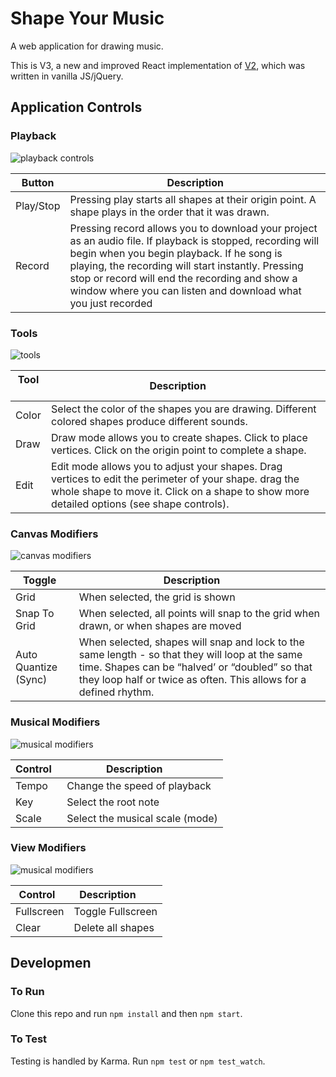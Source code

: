 # Shape Your Music

A web application for drawing music.

This is V3, a new and improved React implementation of [V2](https://github.com/ejarzo/sym_v2), which was written in vanilla JS/jQuery.


## Application Controls

### Playback
![playback controls](https://github.com/ejarzo/Shape-Your-Music/blob/master/src/static/img/readme_images/transport.png)

| Button    | Description       |
| --------- | ----------------- |
| Play/Stop | Pressing play starts all shapes at their origin point. A shape plays in the order that it was drawn. |
| Record    | Pressing record allows you to download your project as an audio file. If playback is stopped, recording will begin when you begin playback. If he song is playing, the recording will start instantly. Pressing stop or record will end the recording and show a window where you can listen and download what you just recorded |

### Tools
![tools](https://github.com/ejarzo/Shape-Your-Music/blob/master/src/static/img/readme_images/tools.png)

| Tool      | Description       |
| --------- | ----------------- |
| Color     | Select the color of the shapes you are drawing. Different colored shapes produce different sounds. |
| Draw      | Draw mode allows you to create shapes. Click to place vertices. Click on the origin point to complete a shape. |
| Edit      | Edit mode allows you to adjust your shapes. Drag vertices to edit the perimeter of your shape. drag the whole shape to move it. Click on a shape to show more detailed options (see shape controls). |

### Canvas Modifiers
![canvas modifiers](https://github.com/ejarzo/Shape-Your-Music/blob/master/src/static/img/readme_images/canvas.png)

| Toggle        | Description       |
| ------------- | ----------------- |
| Grid          | When selected, the grid is shown |
| Snap To Grid  | When selected, all points will snap to the grid when drawn, or when shapes are moved |
| Auto Quantize (Sync) | When selected, shapes will snap and lock to the same length - so that they will loop at the same time. Shapes can be “halved’ or “doubled” so that they loop half or twice as often. This allows for a defined rhythm. |

### Musical Modifiers
![musical modifiers](https://github.com/ejarzo/Shape-Your-Music/blob/master/src/static/img/readme_images/musical.png)

| Control       | Description       |
| ------------- | ----------------- |
| Tempo         | Change the speed of playback |
| Key           | Select the root note |
| Scale         | Select the musical scale (mode) |

### View Modifiers
![musical modifiers](https://github.com/ejarzo/Shape-Your-Music/blob/master/src/static/img/readme_images/other.png)

| Control       | Description       |
| ------------- | ----------------- |
| Fullscreen    | Toggle Fullscreen |
| Clear         | Delete all shapes |

## Developmen
### To Run
Clone this repo and run `npm install` and then `npm start`.

### To Test
Testing is handled by Karma. Run `npm test` or `npm test_watch`.
